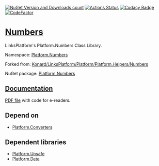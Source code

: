 [![NuGet Version and Downloads count](https://buildstats.info/nuget/Platform.Numbers)](https://www.nuget.org/packages/Platform.Numbers)
[![Actions Status](https://github.com/linksplatform/Numbers/workflows/CD/badge.svg)](https://github.com/linksplatform/Numbers/actions?workflow=CD)
[![Codacy Badge](https://api.codacy.com/project/badge/Grade/c07241e87f0a4441a8cd9664e0b6fadc)](https://app.codacy.com/app/drakonard/Numbers?utm_source=github.com&utm_medium=referral&utm_content=linksplatform/Numbers&utm_campaign=Badge_Grade_Dashboard)
[![CodeFactor](https://www.codefactor.io/repository/github/linksplatform/numbers/badge)](https://www.codefactor.io/repository/github/linksplatform/numbers)

# [Numbers](https://github.com/linksplatform/Numbers)

LinksPlatform's Platform.Numbers Class Library.

Namespace: [Platform.Numbers](https://linksplatform.github.io/Numbers/api/Platform.Numbers.html)

Forked from: [Konard/LinksPlatform/Platform/Platform.Helpers/Numbers](https://github.com/Konard/LinksPlatform/tree/19902d5c6221b5c93a5e06849de28bb97edac5f8/Platform/Platform.Helpers/Numbers)

NuGet package: [Platform.Numbers](https://www.nuget.org/packages/Platform.Numbers)

## [Documentation](https://linksplatform.github.io/Numbers)
[PDF file](https://linksplatform.github.io/Numbers/Platform.Numbers.pdf) with code for e-readers.

## Depend on
*   [Platform.Converters](https://github.com/linksplatform/Converters)

## Dependent libraries
*   [Platform.Unsafe](https://github.com/linksplatform/Unsafe)
*   [Platform.Data](https://github.com/linksplatform/Data)

